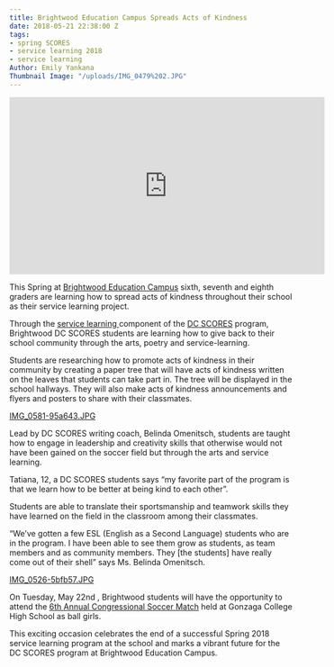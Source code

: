 ```yaml
---
title: Brightwood Education Campus Spreads Acts of Kindness
date: 2018-05-21 22:38:00 Z
tags:
- spring SCORES
- service learning 2018
- service learning
Author: Emily Yankana
Thumbnail Image: "/uploads/IMG_0479%202.JPG"
---
```


<iframe width="560" height="315" src="https://www.youtube.com/embed/J3BD_1rqGVo" frameborder="0" allow="autoplay; encrypted-media" allowfullscreen></iframe>

This Spring at [Brightwood Education Campus](http://www.brightwoodec.org/) sixth, seventh and eighth graders are learning how to spread acts of kindness throughout their school as their service learning project.

Through the [service learning ](https://www.dcscores.org/our-program/program-model/)component of the [DC SCORES](https://www.dcscores.org/) program, Brightwood DC SCORES students are learning how to give back to their school community through the arts, poetry and service-learning.

Students are researching how to promote acts of kindness in their community by creating a paper tree that will have acts of kindness written on the leaves that students can take part in. The tree will be displayed in the school hallways. They will also make acts of kindness announcements and flyers and posters to share with their classmates.

[IMG_0581-95a643.JPG](/uploads/IMG_0581-95a643.JPG)

Lead by DC SCORES writing coach, Belinda Omenitsch, students are taught how to engage in leadership and creativity skills that otherwise would not have been gained on the soccer field but through the arts and service learning.

Tatiana, 12, a DC SCORES students says “my favorite part of the program is that we learn how to be better at being kind to each other”.

Students are able to translate their sportsmanship and teamwork skills they have learned on the field in the classroom among their classmates.

“We’ve gotten a few ESL (English as a Second Language) students who are in the program. I have been able to see them grow as students, as team members and as community members. They \[the students\] have really come out of their shell” says Ms. Belinda Omenitsch.

[IMG_0526-5bfb57.JPG](/uploads/IMG_0526-5bfb57.JPG)

On Tuesday, May 22nd , Brightwood students will have the opportunity to attend the [6th Annual Congressional Soccer Match](https://ussoccerfoundation.org/events/congressional-soccer-match) held at Gonzaga College High School as ball girls.

This exciting occasion celebrates the end of a successful Spring 2018 service learning program at the school and marks a vibrant future for the DC SCORES program at Brightwood Education Campus.